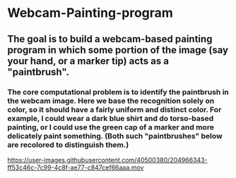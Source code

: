 # Webcam-Painting-program
## The goal is to build a webcam-based painting program in which some portion of the image (say your hand, or a marker tip) acts as a "paintbrush".

### The core computational problem is to identify the paintbrush in the webcam image. Here we base the recognition solely on color, so it should have a fairly uniform and distinct color. For example, I could wear a dark blue shirt and do torso-based painting, or I could use the green cap of a marker and more delicately paint something. (Both such "paintbrushes" below are recolored to distinguish them.)


https://user-images.githubusercontent.com/40500380/204966343-ff53c46c-7c99-4c8f-ae77-c847cef66aaa.mov

